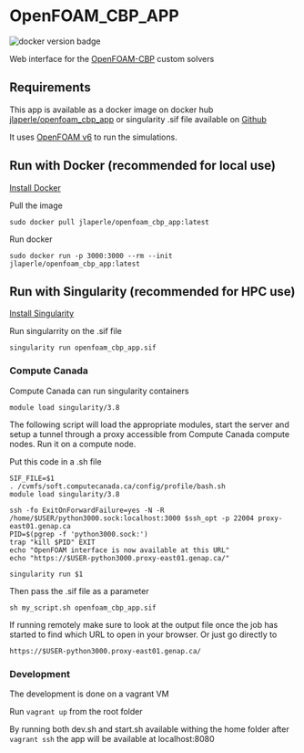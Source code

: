 # OpenFOAM_CBP_APP
![docker version badge](https://img.shields.io/docker/v/jlaperle/openfoam_cbp_app?color=blue&sort=semver)

Web interface for the [OpenFOAM-CBP](https://gitlab.ethz.ch/openfoam-cbp) custom solvers

## Requirements

This app is available as a docker image on docker hub [jlaperle/openfoam_cbp_app](https://hub.docker.com/repository/docker/jlaperle/openfoam_gui) or singularity .sif file available on [Github](https://github.com/laperlej/openfoam_cbp_app/releases)

It uses [OpenFOAM v6](https://openfoam.org/version/6/) to run the simulations.

## Run with Docker (recommended for local use)
[Install Docker](https://docs.docker.com/get-docker/)

Pull the image

```
sudo docker pull jlaperle/openfoam_cbp_app:latest
```

Run docker

```
sudo docker run -p 3000:3000 --rm --init jlaperle/openfoam_cbp_app:latest
```

## Run with Singularity (recommended for HPC use)
[Install Singularity](https://sylabs.io/guides/3.0/user-guide/installation.html)

Run singularrity on the .sif file

`singularity run openfoam_cbp_app.sif`

### Compute Canada
Compute Canada can run singularity containers

`module load singularity/3.8`

The following script will load the appropriate modules, start the server and setup a tunnel through a proxy accessible from Compute Canada compute nodes. Run it on a compute node.

Put this code in a .sh file

```
SIF_FILE=$1
. /cvmfs/soft.computecanada.ca/config/profile/bash.sh
module load singularity/3.8

ssh -fo ExitOnForwardFailure=yes -N -R /home/$USER/python3000.sock:localhost:3000 $ssh_opt -p 22004 proxy-east01.genap.ca
PID=$(pgrep -f 'python3000.sock:')
trap "kill $PID" EXIT
echo "OpenFOAM interface is now available at this URL"
echo "https://$USER-python3000.proxy-east01.genap.ca/"

singularity run $1
```

Then pass the .sif file as a parameter

`sh my_script.sh openfoam_cbp_app.sif`

If running remotely make sure to look at the output file once the job has started to find which URL to open in your browser. Or just go directly to

`https://$USER-python3000.proxy-east01.genap.ca/`

### Development

The development is done on a vagrant VM

Run `vagrant up` from the root folder

By running both dev.sh and start.sh available withing the home folder after `vagrant ssh` the app will be available at localhost:8080
